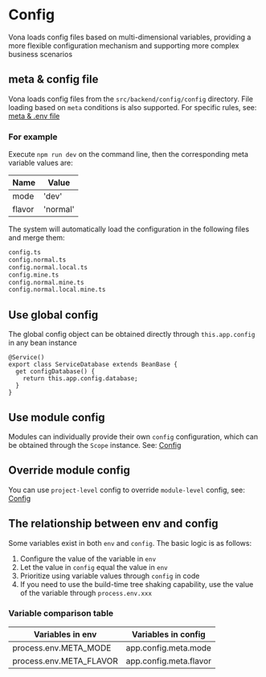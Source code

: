 # Config

Vona loads config files based on multi-dimensional variables, providing a more flexible configuration mechanism and supporting more complex business scenarios

## meta & config file

Vona loads config files from the `src/backend/config/config` directory. File loading based on `meta` conditions is also supported. For specific rules, see: [meta & .env file](../env/introduction.md)

### For example

Execute `npm run dev` on the command line, then the corresponding meta variable values are:

| Name    | Value         |
| ------- | ------------- |
| mode    | 'dev' |
| flavor  | 'normal'       |

The system will automatically load the configuration in the following files and merge them:

```txt
config.ts
config.normal.ts
config.normal.local.ts
config.mine.ts
config.normal.mine.ts
config.normal.local.mine.ts
```

## Use global config

The global config object can be obtained directly through `this.app.config` in any bean instance

```typescript{4}
@Service()
export class ServiceDatabase extends BeanBase {
  get configDatabase() {
    return this.app.config.database;
  }
}
```

## Use module config

Modules can individually provide their own `config` configuration, which can be obtained through the `Scope` instance. See: [Config](../../essentials/scope/config.md)

## Override module config

You can use `project-level` config to override `module-level` config, see: [Config](../../essentials/scope/config.md)

## The relationship between env and config

Some variables exist in both `env` and `config`. The basic logic is as follows:

1. Configure the value of the variable in `env`
2. Let the value in `config` equal the value in `env`
3. Prioritize using variable values through `config` in code
4. If you need to use the build-time tree shaking capability, use the value of the variable through `process.env.xxx`

### Variable comparison table

| Variables in env | Variables in config |
| ---------------- | ------------------- |
| process.env.META_MODE       | app.config.meta.mode         |
| process.env.META_FLAVOR     | app.config.meta.flavor       |